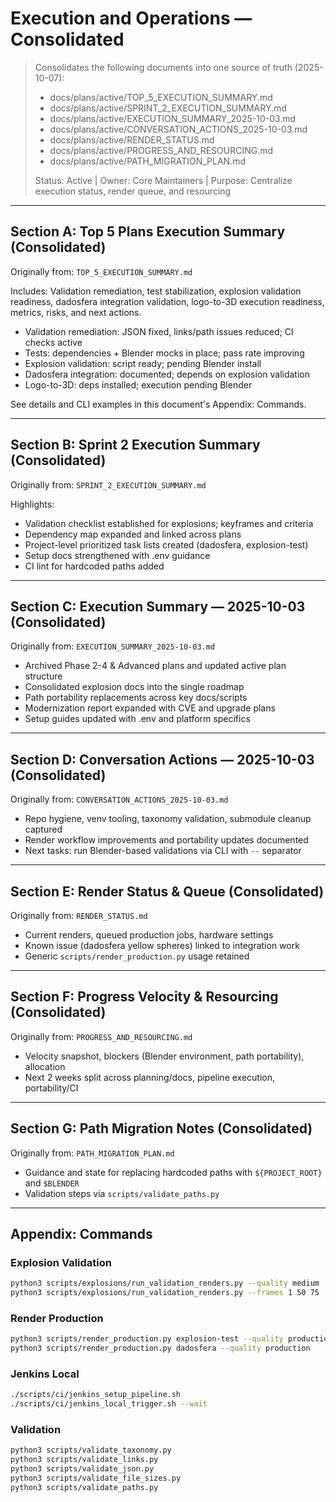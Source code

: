 # Execution and Operations — Consolidated

> Consolidates the following documents into one source of truth (2025-10-07):
> - docs/plans/active/TOP_5_EXECUTION_SUMMARY.md
> - docs/plans/active/SPRINT_2_EXECUTION_SUMMARY.md
> - docs/plans/active/EXECUTION_SUMMARY_2025-10-03.md
> - docs/plans/active/CONVERSATION_ACTIONS_2025-10-03.md
> - docs/plans/active/RENDER_STATUS.md
> - docs/plans/active/PROGRESS_AND_RESOURCING.md
> - docs/plans/active/PATH_MIGRATION_PLAN.md
>
> Status: Active | Owner: Core Maintainers | Purpose: Centralize execution status, render queue, and resourcing

---

## Section A: Top 5 Plans Execution Summary (Consolidated)

Originally from: `TOP_5_EXECUTION_SUMMARY.md`

Includes: Validation remediation, test stabilization, explosion validation readiness, dadosfera integration validation, logo-to-3D execution readiness, metrics, risks, and next actions.

- Validation remediation: JSON fixed, links/path issues reduced; CI checks active
- Tests: dependencies + Blender mocks in place; pass rate improving
- Explosion validation: script ready; pending Blender install
- Dadosfera integration: documented; depends on explosion validation
- Logo-to-3D: deps installed; execution pending Blender

See details and CLI examples in this document's Appendix: Commands.

---

## Section B: Sprint 2 Execution Summary (Consolidated)

Originally from: `SPRINT_2_EXECUTION_SUMMARY.md`

Highlights:
- Validation checklist established for explosions; keyframes and criteria
- Dependency map expanded and linked across plans
- Project-level prioritized task lists created (dadosfera, explosion-test)
- Setup docs strengthened with .env guidance
- CI lint for hardcoded paths added

---

## Section C: Execution Summary — 2025-10-03 (Consolidated)

Originally from: `EXECUTION_SUMMARY_2025-10-03.md`

- Archived Phase 2-4 & Advanced plans and updated active plan structure
- Consolidated explosion docs into the single roadmap
- Path portability replacements across key docs/scripts
- Modernization report expanded with CVE and upgrade plans
- Setup guides updated with .env and platform specifics

---

## Section D: Conversation Actions — 2025-10-03 (Consolidated)

Originally from: `CONVERSATION_ACTIONS_2025-10-03.md`

- Repo hygiene, venv tooling, taxonomy validation, submodule cleanup captured
- Render workflow improvements and portability updates documented
- Next tasks: run Blender-based validations via CLI with `--` separator

---

## Section E: Render Status & Queue (Consolidated)

Originally from: `RENDER_STATUS.md`

- Current renders, queued production jobs, hardware settings
- Known issue (dadosfera yellow spheres) linked to integration work
- Generic `scripts/render_production.py` usage retained

---

## Section F: Progress Velocity & Resourcing (Consolidated)

Originally from: `PROGRESS_AND_RESOURCING.md`

- Velocity snapshot, blockers (Blender environment, path portability), allocation
- Next 2 weeks split across planning/docs, pipeline execution, portability/CI

---

## Section G: Path Migration Notes (Consolidated)

Originally from: `PATH_MIGRATION_PLAN.md`

- Guidance and state for replacing hardcoded paths with `${PROJECT_ROOT}` and `$BLENDER`
- Validation steps via `scripts/validate_paths.py`

---

## Appendix: Commands

### Explosion Validation
```bash
python3 scripts/explosions/run_validation_renders.py --quality medium
python3 scripts/explosions/run_validation_renders.py --frames 1 50 75
```

### Render Production
```bash
python3 scripts/render_production.py explosion-test --quality production --frames 1 120
python3 scripts/render_production.py dadosfera --quality production
```

### Jenkins Local
```bash
./scripts/ci/jenkins_setup_pipeline.sh
./scripts/ci/jenkins_local_trigger.sh --wait
```

### Validation
```bash
python3 scripts/validate_taxonomy.py
python3 scripts/validate_links.py
python3 scripts/validate_json.py
python3 scripts/validate_file_sizes.py
python3 scripts/validate_paths.py
```
